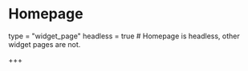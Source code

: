 # Homepage

type = "widget_page"
headless = true  # Homepage is headless, other widget pages are not.

+++